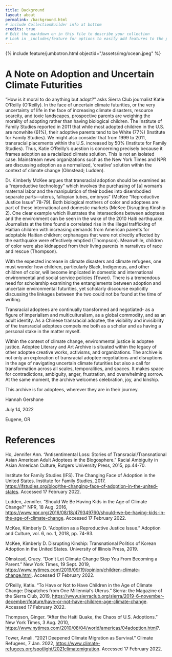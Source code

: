```yaml
---
title: Background
layout: about
permalink: /background.html
# include CollectionBuilder info at bottom
credits: true
# Edit the markdown on in this file to describe your collection
# Look in _includes/feature for options to easily add features to the page
--- 
```


{% include feature/jumbotron.html objectid="/assets/img/ocean.jpeg" %}

# A Note on Adoption and Uncertain Climate Futurities

“How is it moral to do anything but adopt?” asks Sierra Club journalist Katie O’Reilly (O’Reilly). In the face of uncertain climate futurities, or the very uncertainty of life in the face of increasing climate disasters, resource scarcity, and toxic landscapes, prospective parents are weighing the morality of adopting rather than having biological children. The Institute of Family Studies reported in 2011 that while most adopted children in the U.S. are nonwhite (61%), their adoptive parents tend to be White (77%) (Institute for Family Studies). We might also consider that from 1999 to 2011, transracial placements within the U.S. increased by 50% (Institute for Family Studies). Thus, Katie O’Reilly’s question is concerning precisely because it frames adoption as a racialized climate solution. This is not an isolated case. Mainstream news organizations such as the New York Times and NPR are discussing adoption as a normalized, ‘creative’ solution within the context of climate change (Olmstead; Ludden).

Dr. Kimberly McKee argues that transracial adoption should be examined as a “reproductive technology” which involves the purchasing of [a] woman’s maternal labor and the manipulation of their bodies into disembodied separate parts—uterus, fallopian tubes, embryos” (McKee “Reproductive Justice Issue” 78-79). Both biological mothers of color and adoptees are part of these international and domestic markets (McKee Disrupting Kinship 2). One clear example which illustrates the intersections between adoptees and the environment can be seen in the wake of the 2010 Haiti earthquake. Journalists at the time found a correlated rise in the illegal trafficking of Haitian children with increasing demands from American parents for adoptable Haitian children; orphanages that were not directly affected by the earthquake were effectively emptied (Thompson). Meanwhile, children of color were also kidnapped from their living parents in narratives of race and rescue (Thompson).

With the expected increase in climate disasters and climate refugees, one must wonder how children, particularly Black, Indigenous, and other children of color, will become implicated in domestic and international environmental and social service policies (Tower). There is a tremendous need for scholarship examining the entanglements between adoption and uncertain environmental futurities, yet scholarly discourse explicitly discussing the linkages between the two could not be found at the time of writing.

Transracial adoptees are continually transformed and negotiated- as a figure of imperialism and multiculturalism, as a global commodity, and as an adult identity. As a Chinese transracial adoptee, the visibility and invisibility of the transracial adoptees compels me both as a scholar and as having a personal stake in the matter myself.  

Within the context of climate change, environmental justice is adoptee justice.  Adoptee Literary and Art Archive is situated within the legacy of other adoptee creative works, activisms, and organizations. The archive is not only an exploration of transracial adoptee negotiations and disruptions in the age of navigating uncertain climate futurities but also a call for transformation across all scales, temporalities, and spaces. It makes space for contradictions, ambiguity, anger, frustration, and overwhelming sorrow. At the same moment, the archive welcomes celebration, joy, and kinship.

This archive is for adoptees, wherever they are in their journey.

Hannah Gershone

July 14, 2022

Eugene, OR

# References

Ho, Jennifer Ann. “Antisentimental Loss: Stories of Transracial/Transnational Asian American Adult Adoptees in the Blogosphere.” Racial Ambiguity in Asian American Culture, Rutgers University Press, 2015, pp.44-70.

Institute for Family Studies (IFS). The Changing Face of Adoption in the United States. Institute for Family Studies, 2017. https://ifstudies.org/blog/the-changing-face-of-adoption-in-the-united-states. Accessed 17 February 2022.

Ludden, Jennifer. “Should We Be Having Kids in the Age of Climate Change?” NPR, 18 Aug. 2016, https://www.npr.org/2016/08/18/479349760/should-we-be-having-kids-in-the-age-of-climate-change. Accessed 17 February 2022.

McKee, Kimberly D. “Adoption as a Reproductive Justice Issue.” Adoption and Culture, vol. 6, no. 1, 2018, pp. 74-93.

McKee, Kimberly D. Disrupting Kinship: Transnational Politics of Korean Adoption in the United States. University of Illinois Press, 2019.
 
Olmstead, Gracy. “Don’t Let Climate Change Stop You From Becoming a Parent.” New York Times, 19 Sept. 2019, https://www.nytimes.com/2019/09/19/opinion/children-climate-change.html. Accessed 17 February 2022.

O’Reilly, Katie. “To Have or Not to Have Children in the Age of Climate Change: Dispatches from One Millennial’s Uterus.” Sierra: the Magazine of the Sierra Club, 2019, https://www.sierraclub.org/sierra/2019-6-november-december/feature/have-or-not-have-children-age-climate-change. Accessed 17 February 2022.

Thompson, Ginger. “After the Haiti Quake, the Chaos of U.S. Adoptions.” New York Times, 3 Aug. 2010, https://www.nytimes.com/2010/08/04/world/americas/04adoption.html?.

Tower, Amali. “2021 Deepened Climate Migration as Survival.” Climate Refugees, 7 Jan. 2022, https://www.climate-refugees.org/spotlight/2021climatemigration. Accessed 17 February 2022.